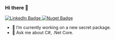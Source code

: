 ### Hi there 👋

  <a href="https://www.linkedin.com/in/osama-al-rashed-833a661aa">
    <img src="https://img.shields.io/badge/LinkedIn-blue?style=for-the-badge&logo=linkedin&logoColor=white" alt="LinkedIn Badge"/>
  </a>
  <a href="https://www.nuget.org/profiles/OsamaAlRashed">
   <img src="https://img.shields.io/badge/Nuget-purple?style=for-the-badge&logo=nuget&logoColor=white" alt="Nuget Badge"/>
  </a>

- 🔭 I’m currently working on a new secret package.
- 💬 Ask me about C#, .Net Core.

<!--
**OsamaAlRashed/OsamaAlRashed** is a ✨ _special_ ✨ repository because its `README.md` (this file) appears on your GitHub profile.

Here are some ideas to get you started:

- 🔭 I’m currently working on ...
- 🌱 I’m currently learning ...
- 👯 I’m looking to collaborate on ...
- 🤔 I’m looking for help with ...
- 💬 Ask me about ...
- 📫 How to reach me: ...
- 😄 Pronouns: ...
- ⚡ Fun fact: ...
-->
